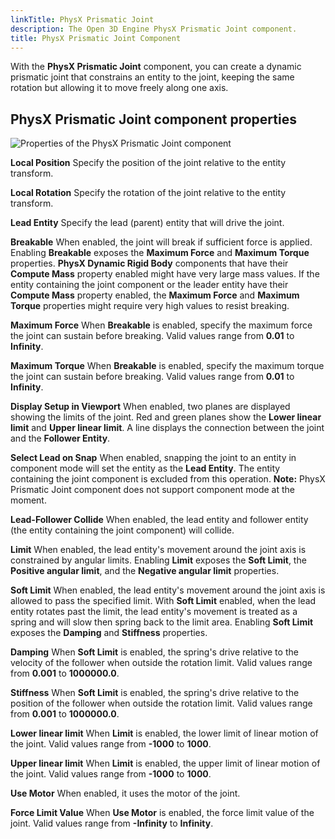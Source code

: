 ```yaml
---
linkTitle: PhysX Prismatic Joint
description: The Open 3D Engine PhysX Prismatic Joint component.
title: PhysX Prismatic Joint Component
---
```




With the **PhysX Prismatic Joint** component, you can create a dynamic prismatic joint that constrains an entity to the joint, keeping the same rotation but allowing it to move freely along one axis.

## PhysX Prismatic Joint component properties 

![Properties of the PhysX Prismatic Joint component](/images/user-guide/physx/physx/ui-physx-prismatic-joint-component.png)

**Local Position**
Specify the position of the joint relative to the entity transform.

**Local Rotation**
Specify the rotation of the joint relative to the entity transform.

**Lead Entity**
Specify the lead (parent) entity that will drive the joint.

**Breakable**
When enabled, the joint will break if sufficient force is applied. Enabling **Breakable** exposes the **Maximum Force** and **Maximum Torque** properties.
**PhysX Dynamic Rigid Body** components that have their **Compute Mass** property enabled might have very large mass values. If the entity containing the joint component or the leader entity have their **Compute Mass** property enabled, the **Maximum Force** and **Maximum Torque** properties might require very high values to resist breaking.

**Maximum Force**
When **Breakable** is enabled, specify the maximum force the joint can sustain before breaking. Valid values range from **0.01** to **Infinity**.

**Maximum Torque**
When **Breakable** is enabled, specify the maximum torque the joint can sustain before breaking. Valid values range from **0.01** to **Infinity**.

**Display Setup in Viewport**
When enabled, two planes are displayed showing the limits of the joint. Red and green planes show the **Lower linear limit** and **Upper linear limit**. A line displays the connection between the joint and the **Follower Entity**.

**Select Lead on Snap**
When enabled, snapping the joint to an entity in component mode will set the entity as the **Lead Entity**. The entity containing the joint component is excluded from this operation. **Note:** PhysX Prismatic Joint component does not support component mode at the moment.

**Lead-Follower Collide**
When enabled, the lead entity and follower entity (the entity containing the joint component) will collide.

**Limit**
When enabled, the lead entity's movement around the joint axis is constrained by angular limits. Enabling **Limit** exposes the **Soft Limit**, the **Positive angular limit**, and the **Negative angular limit** properties.

**Soft Limit**
When enabled, the lead entity's movement around the joint axis is allowed to pass the specified limit. With **Soft Limit** enabled, when the lead entity rotates past the limit, the lead entity's movement is treated as a spring and will slow then spring back to the limit area. Enabling **Soft Limit** exposes the **Damping** and **Stiffness** properties.

**Damping**
When **Soft Limit** is enabled, the spring's drive relative to the velocity of the follower when outside the rotation limit. Valid values range from **0.001** to **1000000.0**.

**Stiffness**
When **Soft Limit** is enabled, the spring's drive relative to the position of the follower when outside the rotation limit. Valid values range from **0.001** to **1000000.0**.

**Lower linear limit**
When **Limit** is enabled, the lower limit of linear motion of the joint. Valid values range from **-1000** to **1000**.

**Upper linear limit**
When **Limit** is enabled, the upper limit of linear motion of the joint. Valid values range from **-1000** to **1000**.

**Use Motor**
When enabled, it uses the motor of the joint.

**Force Limit Value**
When **Use Motor** is enabled, the force limit value of the joint. Valid values range from **-Infinity** to **Infinity**.
